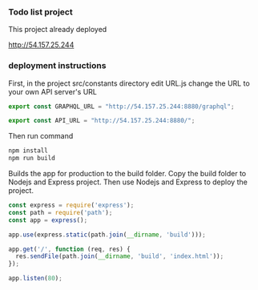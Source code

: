 ### Todo list project ###

This project already deployed 

http://54.157.25.244

### deployment instructions ###

First, in the project src/constants directory edit URL.js 
change the URL to your own API server's URL

```js
export const GRAPHQL_URL = "http://54.157.25.244:8880/graphql";

export const API_URL = "http://54.157.25.244:8880/";
```
 
  
Then run command

```sh
npm install
npm run build
```

Builds the app for production to the build folder.
Copy the build folder to Nodejs and Express project.
Then use Nodejs and Express to deploy the project.

```js
const express = require('express');
const path = require('path');
const app = express();

app.use(express.static(path.join(__dirname, 'build')));

app.get('/', function (req, res) {
  res.sendFile(path.join(__dirname, 'build', 'index.html'));
});

app.listen(80);
```